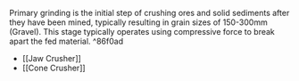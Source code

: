 Primary grinding is the initial step of crushing ores and solid sediments after they have been mined, typically resulting in grain sizes of 150-300mm (Gravel).
This stage typically operates using compressive force to break apart the fed material.  ^86f0ad
- [[Jaw Crusher]]
- [[Cone Crusher]]